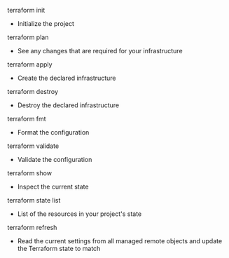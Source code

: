 terraform init
- Initialize the project

terraform plan
- See any changes that are required for your infrastructure

terraform apply
- Create the declared infrastructure

terraform destroy
- Destroy the declared infrastructure

terraform fmt
- Format the configuration

terraform validate
- Validate the configuration

terraform show
- Inspect the current state

terraform state list
- List of the resources in your project's state

terraform refresh
-  Read the current settings from all managed remote objects and update the Terraform state to match
